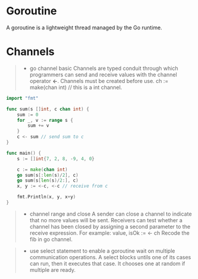 # Goroutine
A goroutine is a lightweight thread managed by the Go runtime.

# Channels
> - go channel basic
Channels are typed conduit through which programmers can send and receive values with the channel operator **<-**.
Channels must be created before use.
ch := make(chan int) // this is a int channel.

```Go
import "fmt"

func sum(s []int, c chan int) {
	sum := 0
	for _, v := range s {
		sum += v
	}
	c <- sum // send sum to c
}

func main() {
	s := []int{7, 2, 8, -9, 4, 0}

	c := make(chan int)
	go sum(s[:len(s)/2], c)
	go sum(s[len(s)/2:], c)
	x, y := <-c, <-c // receive from c

	fmt.Println(x, y, x+y)
}
```

> - channel range and close
A sender can close a channel to indicate that no more values will be sent. Receivers can test whether a channel has been closed by assigning a second parameter to the receive expression. 
For example: value, isOk := <- ch
Recode the fib in go channel.

> - use select statement to enable a goroutine wait on multiple communication operations. A select blocks untils one of its cases can run, then it executes that case. It chooses one at random if multiple are ready.